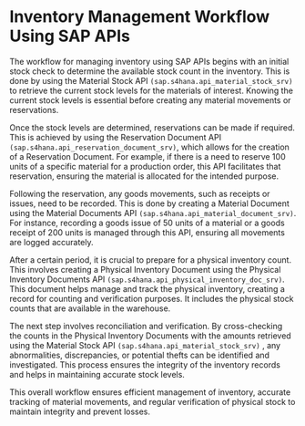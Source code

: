 # Inventory Management Workflow Using SAP APIs


The workflow for managing inventory using SAP APIs begins with an initial stock check to determine the available stock count in the inventory. This is done by using the Material Stock API `(sap.s4hana.api_material_stock_srv)` to retrieve the current stock levels for the materials of interest. Knowing the current stock levels is essential before creating any material movements or reservations.

Once the stock levels are determined, reservations can be made if required. This is achieved by using the Reservation Document API `(sap.s4hana.api_reservation_document_srv)`, which allows for the creation of a Reservation Document. For example, if there is a need to reserve 100 units of a specific material for a production order, this API facilitates that reservation, ensuring the material is allocated for the intended purpose.

Following the reservation, any goods movements, such as receipts or issues, need to be recorded. This is done by creating a Material Document using the Material Documents API `(sap.s4hana.api_material_document_srv)`. For instance, recording a goods issue of 50 units of a material or a goods receipt of 200 units is managed through this API, ensuring all movements are logged accurately.

After a certain period, it is crucial to prepare for a physical inventory count. This involves creating a Physical Inventory Document using the Physical Inventory Documents API `(sap.s4hana.api_physical_inventory_doc_srv)`. This document helps manage and track the physical inventory, creating a record for counting and verification purposes. It includes the physical stock counts that are available in the warehouse.

The next step involves reconciliation and verification. By cross-checking the counts in the Physical Inventory Documents with the amounts retrieved using the Material Stock API `(sap.s4hana.api_material_stock_srv)` , any abnormalities, discrepancies, or potential thefts can be identified and investigated. This process ensures the integrity of the inventory records and helps in maintaining accurate stock levels.

This overall workflow ensures efficient management of inventory, accurate tracking of material movements, and regular verification of physical stock to maintain integrity and prevent losses.
